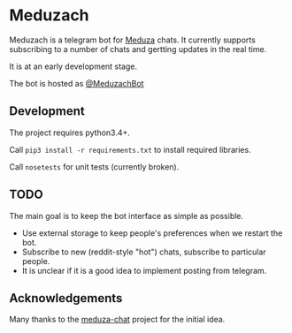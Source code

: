 # Meduzach

Meduzach is a telegram bot for [Meduza](https://meduza.io) chats. It currently supports subscribing to a number of chats and gertting updates in the real time.

It is at an early development stage.

The bot is hosted as [@MeduzachBot](https://telegram.me/meduzachbot)

## Development

The project requires python3.4+.

Call `pip3 install -r requirements.txt` to install required libraries.

Call `nosetests` for unit tests (currently broken).

## TODO

The main goal is to keep the bot interface as simple as possible.

- Use external storage to keep people's preferences when we restart the bot.
- Subscribe to new (reddit-style "hot") chats, subscribe to particular people.
- It is unclear if it is a good idea to implement posting from telegram.

## Acknowledgements

Many thanks to the [meduza-chat](https://github.com/urij/meduza-chat) project for the initial idea.